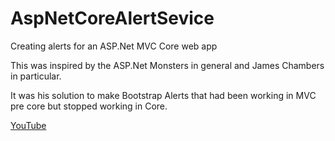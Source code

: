 # AspNetCoreAlertSevice
Creating alerts for an ASP.Net MVC Core web app

This was inspired by the ASP.Net Monsters in general and James Chambers in particular.

It was his solution to make Bootstrap Alerts that had been working in MVC pre core but stopped working in Core.

[YouTube](https://www.youtube.com/watch?v=Z8RstrIaeFA)
